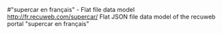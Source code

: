 #"supercar en français" - Flat file data model
http://fr.recuweb.com/supercar/
Flat JSON file data model of the recuweb portal "supercar en français"
